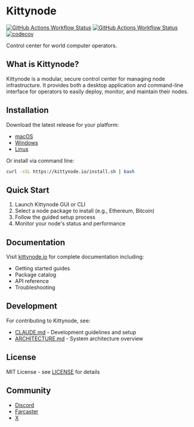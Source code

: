 # Kittynode

[![GitHub Actions Workflow Status](https://img.shields.io/github/actions/workflow/status/blackkittylabs/kittynode/ci-javascript.yaml?branch=main&logo=GitHub%20Actions&label=build-js)](https://github.com/blackkittylabs/kittynode/actions/workflows/ci-javascript.yaml?query=branch:main)
[![GitHub Actions Workflow Status](https://img.shields.io/github/actions/workflow/status/blackkittylabs/kittynode/ci-rust.yaml?branch=main&logo=GitHub%20Actions&label=build-rs)](https://github.com/blackkittylabs/kittynode/actions/workflows/ci-rust.yaml?query=branch:main)
[![codecov](https://codecov.io/github/blackkittylabs/kittynode/graph/badge.svg?token=TJAUBD8RPT)](https://codecov.io/github/blackkittylabs/kittynode)

Control center for world computer operators.

## What is Kittynode?

Kittynode is a modular, secure control center for managing node infrastructure. It provides both a desktop application and command-line interface for operators to easily deploy, monitor, and maintain their nodes.

## Installation

Download the latest release for your platform:
- [macOS](https://github.com/blackkittylabs/kittynode/releases/latest)
- [Windows](https://github.com/blackkittylabs/kittynode/releases/latest)
- [Linux](https://github.com/blackkittylabs/kittynode/releases/latest)

Or install via command line:
```bash
curl -sSL https://kittynode.io/install.sh | bash
```

## Quick Start

1. Launch Kittynode GUI or CLI
2. Select a node package to install (e.g., Ethereum, Bitcoin)
3. Follow the guided setup process
4. Monitor your node's status and performance

## Documentation

Visit [kittynode.io](https://kittynode.io) for complete documentation including:
- Getting started guides
- Package catalog
- API reference
- Troubleshooting

## Development

For contributing to Kittynode, see:
- [CLAUDE.md](CLAUDE.md) - Development guidelines and setup
- [ARCHITECTURE.md](ARCHITECTURE.md) - System architecture overview

## License

MIT License - see [LICENSE](LICENSE) for details

## Community

- [Discord](https://discord.gg/kittynode)
- [Farcaster](https://farcaster.xyz/kittynode)
- [X](https://x.com/kittynode)
